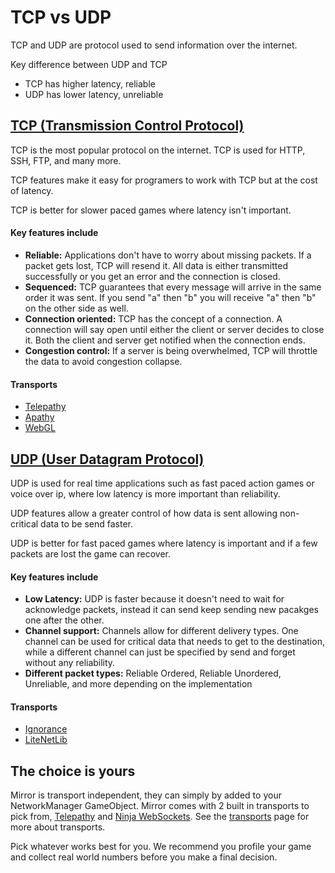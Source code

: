 # TCP vs UDP

TCP and UDP are protocol used to send information over the internet. 

Key difference between UDP and TCP
-   TCP has higher latency, reliable
-   UDP has lower latency, unreliable


## [TCP (Transmission Control Protocol)](https://en.wikipedia.org/wiki/Transmission_Control_Protocol)

TCP is the most popular protocol on the internet. TCP is used for HTTP, SSH, FTP, and many more.

TCP features make it easy for programers to work with TCP but at the cost of latency.

TCP is better for slower paced games where latency isn't important.

#### Key features include

* **Reliable:** Applications don't have to worry about missing packets. If a packet gets lost, TCP will resend it. All data is either transmitted successfully or you get an error and the connection is closed. 
* **Sequenced:** TCP guarantees that every message will arrive in the same order it was sent. If you send "a" then "b" you will receive "a" then "b" on the other side as well.
* **Connection oriented:** TCP has the concept of a connection. A connection will say open until either the client or server decides to close it. Both the client and server get notified when the connection ends.
* **Congestion control:** If a server is being overwhelmed, TCP will throttle the data to avoid congestion collapse.


#### Transports

* [Telepathy](https://mirror-networking.com/docs/Articles/Transports/Telepathy.html)
* [Apathy](https://mirror-networking.com/apathy/)
* [WebGL](https://mirror-networking.com/docs/Articles/Transports/WebSockets.html)

## [UDP (User Datagram Protocol)](https://en.wikipedia.org/wiki/User_Datagram_Protocol)

UDP is used for real time applications such as fast paced action games or voice over ip, where low latency is more important than reliability.

UDP features allow a greater control of how data is sent allowing non-critical data to be send faster.

UDP is better for fast paced games where latency is important and if a few packets are lost the game can recover.

#### Key features include

* **Low Latency:** UDP is faster because it doesn't need to wait for acknowledge packets, instead it can send keep sending new pacakges one after the other.
* **Channel support:** Channels allow for different delivery types. One channel can be used for critical data that needs to get to the destination, while a different channel can just be specified by send and forget without any reliability.
* **Different packet types:** Reliable Ordered, Reliable Unordered, Unreliable, and more depending on the implementation

#### Transports

* [Ignorance](https://mirror-networking.com/docs/Articles/Transports/Ignorance.html)
* [LiteNetLib](https://mirror-networking.com/docs/Articles/Transports/LiteNetLib4Mirror.html)

## The choice is yours

Mirror is transport independent, they can simply by added to your NetworkManager GameObject. Mirror comes with 2 built in transports to pick from, [Telepathy](../Transports/Telepathy.md) and [Ninja WebSockets](../Transports/WebSockets.md). See the [transports](../Transports/index.md) page for more about transports.

Pick whatever works best for you. We recommend you profile your game and collect real world numbers before you make a final decision.
